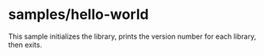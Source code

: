 # samples/hello-world

This sample initializes the library, prints the version number for each library, then exits.

